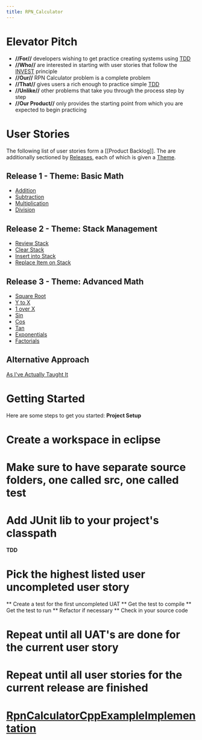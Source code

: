 ```yaml
---
title: RPN_Calculator
---
```

# Elevator Pitch
* **//For//** developers wishing to get practice creating systems using [TDD]({{site.pagesurl}}/Test_Driven_Development)
* **//Who//** are interested in starting with user stories that follow the [INVEST]({{site.pagesurl}}/User_Stories_I.N.V.E.S.T) principle
* **//Our//** RPN Calculator problem is a complete problem 
* **//That//** gives users a rich enough to practice simple [TDD]({{site.pagesurl}}/Test_Driven_Development)
* **//Unlike//** other problems that take you through the process step by step
* **//Our Product//** only provides the starting point from which you are expected to begin practicing

# User Stories
The following list of user stories form a [[Product Backlog]]. The are additionally sectioned by [Releases]({{site.pagesurl}}/Releases), each of which is given a [Theme]({{site.pagesurl}}/Theme).

## Release 1 - Theme: Basic Math
* [Addition]({{site.pagesurl}}/RPN_Calculator_Addition)
* [Subtraction]({{site.pagesurl}}/RPN_Calculator_Subtraction)
* [Multiplication]({{site.pagesurl}}/RPN_Calculator_Multiplication)
* [Division]({{site.pagesurl}}/RPN_Calculator_Division)

## Release 2 - Theme: Stack Management
* [Review Stack]({{site.pagesurl}}/RPN_Calculator_Review_Stack)
* [Clear Stack]({{site.pagesurl}}/RPN_Calculator_Clear_Stack)
* [Insert into Stack]({{site.pagesurl}}/RPN_Calculator_Insert_into_Stack)
* [Replace Item on Stack]({{site.pagesurl}}/RPN_Calculator_Replace_Item_on_Stack)

## Release 3 - Theme: Advanced Math
* [Square Root]({{site.pagesurl}}/RPN_Calculator_Square_Root)
* [Y to X]({{site.pagesurl}}/RPN_Calculator_Y_to_X)
* [1 over X]({{site.pagesurl}}/RPN_Calculator_1_over_X)
* [Sin]({{site.pagesurl}}/RPN_Calculator_Sin)
* [Cos]({{site.pagesurl}}/RPN_Calculator_Cos)
* [Tan]({{site.pagesurl}}/RPN_Calculator_Tan)
* [Exponentials]({{site.pagesurl}}/RPN_Calculator_Exponentials)
* [Factorials]({{site.pagesurl}}/RPN_Calculator_Factorials)

## Alternative Approach
[As I've Actually Taught It]({{site.pagesurl}}/Rpn_Calculator.WithRefactoringAndPatterns)

# Getting Started

Here are some steps to get you started:
**Project Setup**
# Create a workspace in eclipse
# Make sure to have separate source folders, one called src, one called test
# Add JUnit lib to your project's classpath

**TDD**
# Pick the highest listed user uncompleted user story
** Create a test for the first uncompleted UAT
** Get the test to compile
** Get the test to run
** Refactor if necessary
** Check in your source code
# Repeat until all UAT's are done for the current user story
# Repeat until all user stories for the current release are finished

# [RpnCalculatorCppExampleImplementation]({{site.pagesurl}}/RpnCalculatorCppExampleImplementation)
